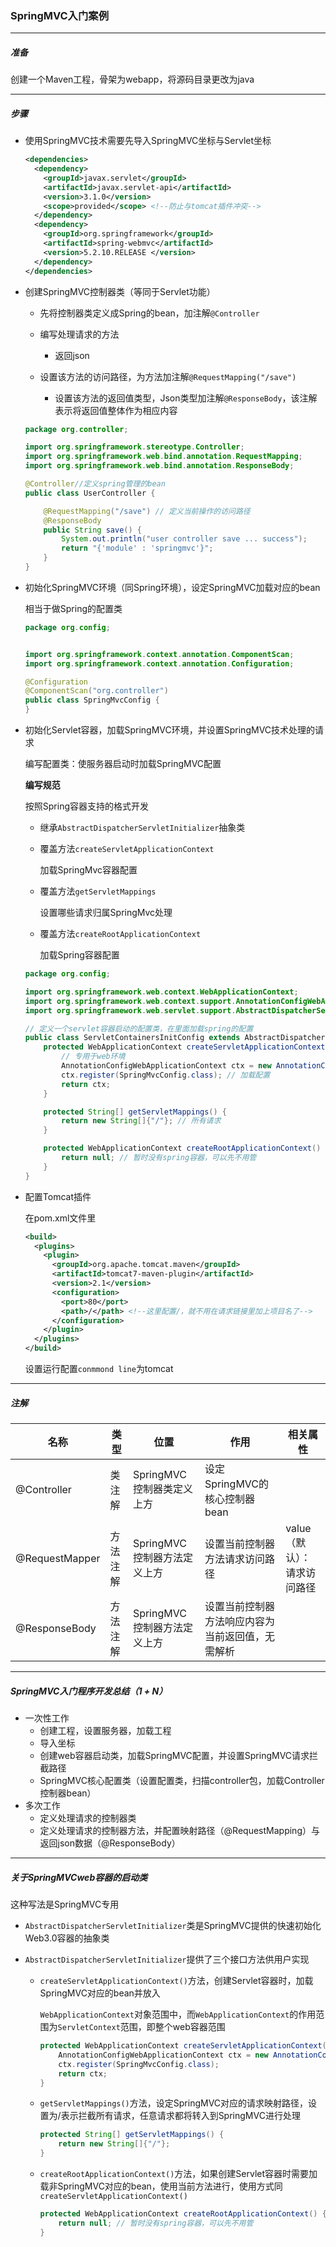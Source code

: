 ### SpringMVC入门案例

------------

##### 准备

创建一个Maven工程，骨架为webapp，将源码目录更改为java

------

##### 步骤

- 使用SpringMVC技术需要先导入SpringMVC坐标与Servlet坐标

  ```xml
  <dependencies>
    <dependency>
      <groupId>javax.servlet</groupId>
      <artifactId>javax.servlet-api</artifactId>
      <version>3.1.0</version>
      <scope>provided</scope> <!--防止与tomcat插件冲突-->
    </dependency>
    <dependency>
      <groupId>org.springframework</groupId>
      <artifactId>spring-webmvc</artifactId>
      <version>5.2.10.RELEASE </version>
    </dependency>
  </dependencies>
  ```

- 创建SpringMVC控制器类（等同于Servlet功能）

  - 先将控制器类定义成Spring的bean，加注解`@Controller`
  - 编写处理请求的方法

    - 返回json
  - 设置该方法的访问路径，为方法加注解`@RequestMapping("/save")`
    - 设置该方法的返回值类型，Json类型加注解`@ResponseBody`，该注解表示将返回值整体作为相应内容

  ```java
  package org.controller;
  
  import org.springframework.stereotype.Controller;
  import org.springframework.web.bind.annotation.RequestMapping;
  import org.springframework.web.bind.annotation.ResponseBody;
  
  @Controller//定义spring管理的bean
  public class UserController {
  
      @RequestMapping("/save") // 定义当前操作的访问路径
      @ResponseBody
      public String save() {
          System.out.println("user controller save ... success");
          return "{'module' : 'springmvc'}";
      }
  }
  ```

- 初始化SpringMVC环境（同Spring环境），设定SpringMVC加载对应的bean

  相当于做Spring的配置类

  ```java
  package org.config;
  
  
  import org.springframework.context.annotation.ComponentScan;
  import org.springframework.context.annotation.Configuration;
  
  @Configuration
  @ComponentScan("org.controller")
  public class SpringMvcConfig {
  }
  ```

- 初始化Servlet容器，加载SpringMVC环境，并设置SpringMVC技术处理的请求

  编写配置类：使服务器启动时加载SpringMVC配置

  **编写规范**

  按照Spring容器支持的格式开发

  - 继承`AbstractDispatcherServletInitializer`抽象类

  - 覆盖方法`createServletApplicationContext`

    加载SpringMvc容器配置

  - 覆盖方法`getServletMappings`

    设置哪些请求归属SpringMvc处理

  - 覆盖方法`createRootApplicationContext`

    加载Spring容器配置

  ```java
  package org.config;
  
  import org.springframework.web.context.WebApplicationContext;
  import org.springframework.web.context.support.AnnotationConfigWebApplicationContext;
  import org.springframework.web.servlet.support.AbstractDispatcherServletInitializer;
  
  // 定义一个servlet容器启动的配置类，在里面加载spring的配置
  public class ServletContainersInitConfig extends AbstractDispatcherServletInitializer {
      protected WebApplicationContext createServletApplicationContext() {
          // 专用于web环境
          AnnotationConfigWebApplicationContext ctx = new AnnotationConfigWebApplicationContext();
          ctx.register(SpringMvcConfig.class); // 加载配置
          return ctx;
      }
  
      protected String[] getServletMappings() {
          return new String[]{"/"}; // 所有请求
      }
  
      protected WebApplicationContext createRootApplicationContext() {
          return null; // 暂时没有spring容器，可以先不用管
      }
  }
  ```

- 配置Tomcat插件

  在pom.xml文件里

  ```xml
  <build>
    <plugins>
      <plugin>
        <groupId>org.apache.tomcat.maven</groupId>
        <artifactId>tomcat7-maven-plugin</artifactId>
        <version>2.1</version>
        <configuration>
          <port>80</port>
          <path>/</path> <!--这里配置/，就不用在请求链接里加上项目名了-->
        </configuration>
      </plugin>
    </plugins>
  </build>
  ```

  设置运行配置`conmmond line`为tomcat
  

---------------

##### 注解

| 名称           | 类型     | 位置                        | 作用                                             | 相关属性                    |
| -------------- | -------- | --------------------------- | ------------------------------------------------ | --------------------------- |
| @Controller    | 类注解   | SpringMVC控制器类定义上方   | 设定SpringMVC的核心控制器bean                    |                             |
| @RequestMapper | 方法注解 | SpringMVC控制器方法定义上方 | 设置当前控制器方法请求访问路径                   | value（默认）：请求访问路径 |
| @ResponseBody  | 方法注解 | SpringMVC控制器方法定义上方 | 设置当前控制器方法响应内容为当前返回值，无需解析 |                             |

----------------

##### SpringMVC入门程序开发总结（1 + N）

- 一次性工作
  - 创建工程，设置服务器，加载工程
  - 导入坐标
  - 创建web容器启动类，加载SpringMVC配置，并设置SpringMVC请求拦截路径
  - SpringMVC核心配置类（设置配置类，扫描controller包，加载Controller控制器bean）
- 多次工作
  - 定义处理请求的控制器类
  - 定义处理请求的控制器方法，并配置映射路径（@RequestMapping）与返回json数据（@ResponseBody）

----------------

##### 关于SpringMVCweb容器的启动类

这种写法是SpringMVC专用

- `AbstractDispatcherServletInitializer`类是SpringMVC提供的快速初始化Web3.0容器的抽象类

- `AbstractDispatcherServletInitializer`提供了三个接口方法供用户实现

  - `createServletApplicationContext()`方法，创建Servlet容器时，加载SpringMVC对应的bean并放入

    `WebApplicationContext`对象范围中，而`WebApplicationContext`的作用范围为`ServletContext`范围，即整个web容器范围

    ```java
    protected WebApplicationContext createServletApplicationContext() {
        AnnotationConfigWebApplicationContext ctx = new AnnotationConfigWebApplicationContext();
        ctx.register(SpringMvcConfig.class);
        return ctx;
    }
    ```

  - `getServletMappings()`方法，设定SpringMVC对应的请求映射路径，设置为/表示拦截所有请求，任意请求都将转入到SpringMVC进行处理

    ```java
    protected String[] getServletMappings() {
        return new String[]{"/"};
    }
    ```

  - `createRootApplicationContext()`方法，如果创建Servlet容器时需要加载非SpringMVC对应的bean，使用当前方法进行，使用方式同`createServletApplicationContext()`

    ```java
    protected WebApplicationContext createRootApplicationContext() {
        return null; // 暂时没有spring容器，可以先不用管
    }
    ```